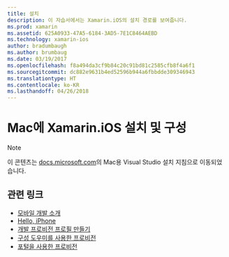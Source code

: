 ```yaml
---
title: 설치
description: 이 자습서에서는 Xamarin.iOS의 설치 경로를 보여줍니다.
ms.prod: xamarin
ms.assetid: 625A0933-47A5-6184-3AD5-7E1C8464AEBD
ms.technology: xamarin-ios
author: bradumbaugh
ms.author: brumbaug
ms.date: 03/19/2017
ms.openlocfilehash: f8a494da3cf9b84c20c91bd81c2585cfb8f4a6f1
ms.sourcegitcommit: dc882e9631b4ed52596b944a6fbbdde309346943
ms.translationtype: HT
ms.contentlocale: ko-KR
ms.lasthandoff: 04/26/2018
---
```

# <a name="installing-and-configuring-xamarinios-on-mac"></a>Mac에 Xamarin.iOS 설치 및 구성

> [!NOTE]
> 이 콘텐츠는 [docs.microsoft.com](https://docs.microsoft.com/visualstudio/mac/installation)의 Mac용 Visual Studio 설치 지침으로 이동되었습니다.



## <a name="related-links"></a>관련 링크

- [모바일 개발 소개](~/cross-platform/get-started/introduction-to-mobile-development.md)
- [Hello, iPhone](~/ios/get-started/hello-ios/index.md)
- [개발 프로비전 프로필 만들기](http://developer.apple.com/library/ios/#documentation/ToolsLanguages/Conceptual/DevPortalGuide/CreatingandDownloadingDevelopmentProvisioningProfiles/CreatingandDownloadingDevelopmentProvisioningProfiles.html)
- [구성 도우미를 사용한 프로비전](http://developer.apple.com/library/ios/#recipes/xcode_help-devices_organizer/articles/provision_device_for_development-generic.html)
- [포털을 사용한 프로비전](http://developer.apple.com/library/ios/#recipes/ProvisioningPortal_Recipes/DownloadingaProvisioningProfile/DownloadingaProvisioningProfile.html)

